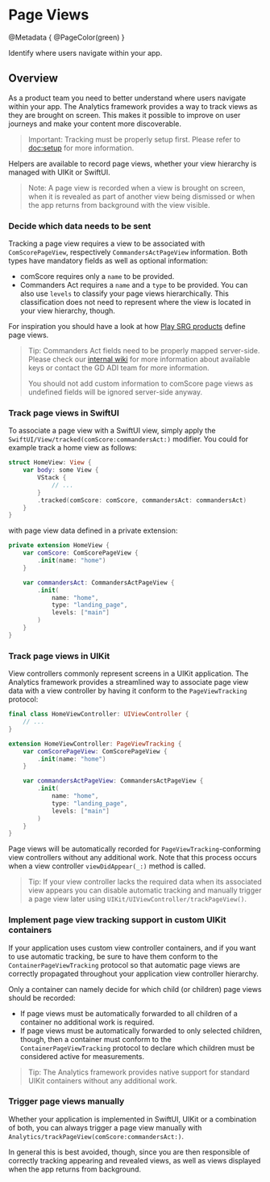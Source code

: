 # Page Views

@Metadata {
    @PageColor(green)
}

Identify where users navigate within your app.

## Overview

As a product team you need to better understand where users navigate within your app. The Analytics framework provides a way to track views as they are brought on screen. This makes it possible to improve on user journeys and make your content more discoverable.

> Important: Tracking must be properly setup first. Please refer to <doc:setup> for more information.

Helpers are available to record page views, whether your view hierarchy is managed with UIKit or SwiftUI.

> Note: A page view is recorded when a view is brought on screen, when it is revealed as part of another view being dismissed or when the app returns from background with the view visible.

### Decide which data needs to be sent

Tracking a page view requires a view to be associated with ``ComScorePageView``, respectively ``CommandersActPageView`` information. Both types have mandatory fields as well as optional information:

- comScore requires only a `name` to be provided.
- Commanders Act requires a `name` and a `type` to be provided. You can also use `levels` to classify your page views hierarchically. This classification does not need to represent where the view is located in your view hierarchy, though.

For inspiration you should have a look at how [Play SRG products](https://confluence.srg.beecollaboration.com/display/SRGPLAY/Play+SRG+native+page+view+analytic+events) define page views.

> Tip: Commanders Act fields need to be properly mapped server-side. Please check our [internal wiki](https://confluence.srg.beecollaboration.com/pages/viewpage.action?pageId=13188692) for more information about available keys or contact the GD ADI team for more information.
>
> You should not add custom information to comScore page views as undefined fields will be ignored server-side anyway.

### Track page views in SwiftUI

To associate a page view with a SwiftUI view, simply apply the ``SwiftUI/View/tracked(comScore:commandersAct:)`` modifier. You could for example track a home view as follows:

```swift
struct HomeView: View {
    var body: some View {
        VStack {
            // ...
        }
        .tracked(comScore: comScore, commandersAct: commandersAct)
    }
}
```

with page view data defined in a private extension:

```swift
private extension HomeView {
    var comScore: ComScorePageView {
        .init(name: "home")
    }

    var commandersAct: CommandersActPageView {
        .init(
            name: "home", 
            type: "landing_page", 
            levels: ["main"]
        )
    }
}
```

### Track page views in UIKit

View controllers commonly represent screens in a UIKit application. The Analytics framework provides a streamlined way to associate page view data with a view controller by having it conform to the ``PageViewTracking`` protocol:

```swift
final class HomeViewController: UIViewController {
    // ...
}

extension HomeViewController: PageViewTracking {
    var comScorePageView: ComScorePageView {
        .init(name: "home")
    }

    var commandersActPageView: CommandersActPageView {
        .init(
            name: "home", 
            type: "landing_page", 
            levels: ["main"]
        )
    }
}
```

Page views will be automatically recorded for `PageViewTracking`-conforming view controllers without any additional work. Note that this process occurs when a view controller `viewDidAppear(_:)` method is called.

> Tip: If your view controller lacks the required data when its associated view appears you can disable automatic tracking and manually trigger a page view later using ``UIKit/UIViewController/trackPageView()``.

### Implement page view tracking support in custom UIKit containers

If your application uses custom view controller containers, and if you want to use automatic tracking, be sure to have them conform to the ``ContainerPageViewTracking`` protocol so that automatic page views are correctly propagated throughout your application view controller hierarchy.

Only a container can namely decide for which child (or children) page views should be recorded:

- If page views must be automatically forwarded to all children of a container no additional work is required.
- If page views must be automatically forwarded to only selected children, though, then a container must conform to the `ContainerPageViewTracking` protocol to declare which children must be considered active for measurements.

> Tip: The Analytics framework provides native support for standard UIKit containers without any additional work.

### Trigger page views manually

Whether your application is implemented in SwiftUI, UIKit or a combination of both, you can always trigger a page view manually with ``Analytics/trackPageView(comScore:commandersAct:)``.

In general this is best avoided, though, since you are then responsible of correctly tracking appearing and revealed views, as well as views displayed when the app returns from background.
